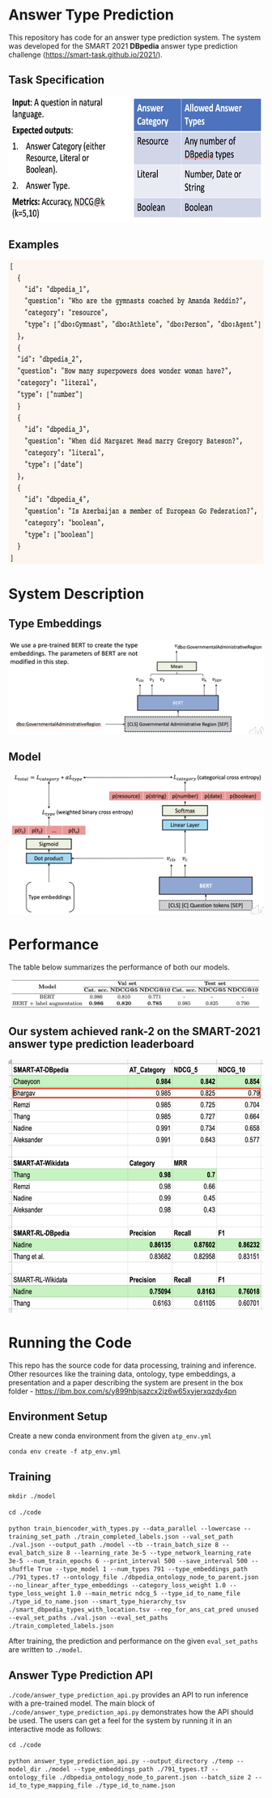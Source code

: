# Answer Type Prediction
This repository has code for an answer type prediction system. The system was developed for the SMART 2021 **DBpedia** answer type prediction challenge (https://smart-task.github.io/2021/). 

## Task Specification

<!--- ![Task Specification](images/task_specification.png) --->

<img src="images/task_specification.png" alt="Task Specification" height="250">

## Examples

<!--- ![Examples](images/examples.png) --->
<img src="images/examples.png" alt="Examples" height="600">

# System Description

## Type Embeddings

![Type Embeddings](images/type_embeddings.png)

## Model

![Model](images/model.png)

# Performance
The table below summarizes the performance of both our models.

![Performance](images/performance.png)

## Our system achieved rank-2 on the SMART-2021 answer type prediction leaderboard

<!--- ![Leaderboard](images/leaderboard.png) --->

<img src="images/leaderboard.png" alt="Leaderboard" height="500">

# Running the Code
This repo has the source code for data processing, training and inference. Other resources like the training data, ontology, type embeddings, a presentation and a paper describing the system are present in the box folder - https://ibm.box.com/s/y899hbjsazcx2jz6w65xyjerxqzdy4pn

## Environment Setup
Create a new conda environment from the given `atp_env.yml`
```commandline
conda env create -f atp_env.yml
```

## Training
```commandline
mkdir ./model

cd ./code
 
python train_biencoder_with_types.py --data_parallel --lowercase --training_set_path ./train_completed_labels.json --val_set_path ./val.json --output_path ./model --tb --train_batch_size 8 --eval_batch_size 8 --learning_rate 3e-5 --type_network_learning_rate 3e-5 --num_train_epochs 6 --print_interval 500 --save_interval 500 --shuffle True --type_model 1 --num_types 791 --type_embeddings_path ./791_types.t7 --ontology_file ./dbpedia_ontology_node_to_parent.json --no_linear_after_type_embeddings --category_loss_weight 1.0 --type_loss_weight 1.0 --main_metric ndcg_5 --type_id_to_name_file ./type_id_to_name.json --smart_type_hierarchy_tsv ./smart_dbpedia_types_with_location.tsv --rep_for_ans_cat_pred unused --eval_set_paths ./val.json --eval_set_paths ./train_completed_labels.json
```

After training, the prediction and performance on the given ``eval_set_paths`` are written to ``./model``.

## Answer Type Prediction API
`./code/answer_type_prediction_api.py` provides an API to run inference with a pre-trained model. The main block of `./code/answer_type_prediction_api.py` demonstrates how the API should be used. The users can get a feel for the system by running it in an interactive mode as follows:

```commandline
cd ./code

python answer_type_prediction_api.py --output_directory ./temp --model_dir ./model --type_embeddings_path ./791_types.t7 --ontology_file ./dbpedia_ontology_node_to_parent.json --batch_size 2 --id_to_type_mapping_file ./type_id_to_name.json

```
